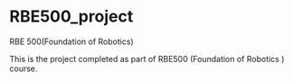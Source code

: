 # RBE500_project
RBE 500(Foundation of Robotics)

This is the project completed as part of RBE500 (Foundation of Robotics ) course. 
